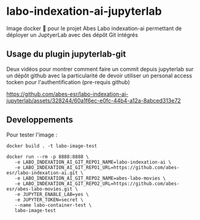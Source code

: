 # labo-indexation-ai-jupyterlab

Image docker 🐳 pour le projet Abes Labo indexation-ai permettant de déployer un JuptyerLab avec des dépôt Git intégrés

## Usage du plugin jupyterlab-git

Deux vidéos pour montrer comment faire un commit depuis jupyterlab sur un dépôt github avec la particularité de devoir utiliser un personal access tocken pour l'authentification (pre-requis github)


https://github.com/abes-esr/labo-indexation-ai-jupyterlab/assets/328244/60a1f6ec-e0fc-44b4-a12a-8abced313e72



## Developpements

Pour tester l'image :

```
docker build . -t labo-image-test

docker run --rm -p 8888:8888 \
   -e LABO_INDEXATION_AI_GIT_REPO1_NAME=labo-indexation-ai \
   -e LABO_INDEXATION_AI_GIT_REPO1_URL=https://github.com/abes-esr/labo-indexation-ai.git \
   -e LABO_INDEXATION_AI_GIT_REPO2_NAME=abes-labo-movies \
   -e LABO_INDEXATION_AI_GIT_REPO2_URL=https://github.com/abes-esr/abes-labo-movies.git \
   -e JUPYTER_ENABLE_LAB=yes \
   -e JUPYTER_TOKEN=secret \
   --name labo-container-test \
   labo-image-test


```
